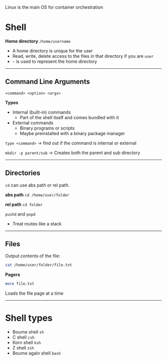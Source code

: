Linux is the main OS for container orchestration

# Shell
**Home directory**
`/home/username`
- A home directory is unique for the user
- Read, write, delete access to the files in that directory if you are `user`
- `~` is used to represent the home directory

---
## Command Line Arguments

`<command> <option> <args>`

**Types**
- Internal (built-in) commands
	- Part of the shell itself and comes bundled with it
- External commands
	- Binary programs or scripts
	- Maybe preinstalled with a binary package manager

`type <command>` → find out if the command is internal or external

`mkdir -p parent/sub` → Creates both the parent and sub directory

---

## Directories

`cd` can use abs path or rel path.

**abs path**
`cd /home/user/folder`

**rel path**
`cd folder`

`pushd` and `popd`
- Treat routes like a stack

---

## Files

Output contents of the file:
```sh
cat /home/user/folder/file.txt
```

**Pagers**

```sh
more file.txt
```

Loads the file page at a time

---

# Shell types

- Bourne shell `sh`
- C shell `csh`
- Korn shell `ksh`
- Z shell `zsh`
- Bourne again shell `bash`
